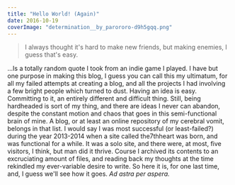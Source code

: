 ```yaml
---
title: "Hello World! (Again)"
date: 2016-10-19
coverImage: "determination__by_parororo-d9h5gqq.png"
---
```


> I always thought it's hard to make new friends, but making enemies, I guess that's easy.

...Is a totally random quote I took from an indie game I played. I have but one purpose in making this blog, I guess you can call this my ultimatum, for all my failed attempts at creating a blog, and all the projects I had involving a few bright people which turned to dust. Having an idea is easy. Committing to it, an entirely different and difficult thing. Still, being hardheaded is sort of my thing, and there are ideas I never can abandon, despite the constant motion and chaos that goes in this semi-functional brain of mine. A blog, or at least an online repository of my cerebral vomit, belongs in that list. I would say I was most successful (or least-failed?) during the year 2013-2014 when a site called the7thheart was born, and was functional for a while. It was a solo site, and there were, at most, five visitors, I think, but man did it thrive. Course I archived its contents to an excruciating amount of files, and reading back my thoughts at the time rekindled my ever-variable desire to write. So here it is, for one last time, and, I guess we'll see how it goes. _Ad astra per aspera._

